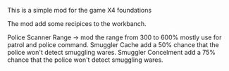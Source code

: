 This is a simple mod for the game X4 foundations

The mod add some recipices to the workbanch.

Police Scanner Range -> mod the range from 300 to 600% mostly use for patrol and police command.
Smuggler Cache add a 50% chance that the police won't detect smuggling wares.
Smuggler Concelment add a 75% chance that the police won't detect smuggling wares.
